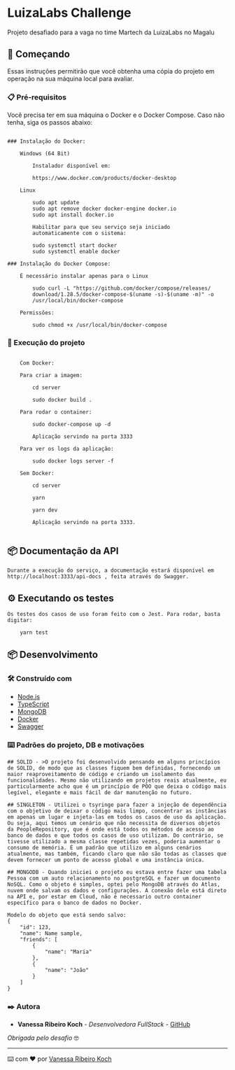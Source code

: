 # LuizaLabs Challenge

Projeto desafiado para a vaga no time Martech da LuizaLabs no Magalu

## 🚀 Começando

Essas instruções permitirão que você obtenha uma cópia do projeto em operação na sua máquina local para avaliar.

### 📋 Pré-requisitos

Você precisa ter em sua máquina o Docker e o Docker Compose. Caso não tenha, siga os passos abaixo:

```

### Instalação do Docker: 

    Windows (64 Bit)

        Instalador disponível em:
            
        https://www.docker.com/products/docker-desktop

    Linux

        sudo apt update
        sudo apt remove docker docker-engine docker.io
        sudo apt install docker.io

        Habilitar para que seu serviço seja iniciado 
        automaticamente com o sistema:

        sudo systemctl start docker
        sudo systemctl enable docker

### Instalação do Docker Compose:

    É necessário instalar apenas para o Linux
        
        sudo curl -L "https://github.com/docker/compose/releases/
        download/1.28.5/docker-compose-$(uname -s)-$(uname -m)" -o
        /usr/local/bin/docker-compose

    Permissões:

        sudo chmod +x /usr/local/bin/docker-compose

```

### 🔧 Execução do projeto

``` 

    Com Docker:

    Para criar a imagem:

        cd server
    
        sudo docker build .
    
    Para rodar o container:

        sudo docker-compose up -d 
        
        Aplicação servindo na porta 3333
    
    Para ver os logs da aplicação:

        sudo docker logs server -f    

    Sem Docker:
    
        cd server

        yarn

        yarn dev

        Aplicação servindo na porta 3333.
        
```

## 📦 Documentação da API 

```
Durante a execução do serviço, a documentação estará disponível em http://localhost:3333/api-docs , feita através do Swagger.
```

## ⚙️ Executando os testes


```
Os testes dos casos de uso foram feito com o Jest. Para rodar, basta digitar:

    yarn test
```

## 📦 Desenvolvimento 


### 🛠️ Construído com

* [Node.js](https://nodejs.org/en/)
* [TypeScript](https://www.typescriptlang.org/)
* [MongoDB](https://www.mongodb.com/pt-br/)
* [Docker](https://www.docker.com/)
* [Swagger](https://swagger.io/)

### ⌨️ Padrões do projeto, DB e motivações

    ## SOLID - >O projeto foi desenvolvido pensando em alguns princípios de SOLID, de modo que as classes fiquem bem definidas, fornecendo um maior reaproveitamento de código e criando um isolamento das funcionalidades. Mesmo não utilizando em projetos reais atualmente, eu particularmente acho que é um princípio de POO que deixa o código mais legível, elegante e mais fácil de dar manutenção no futuro.

    ## SINGLETON - Utilizei o tsyringe para fazer a injeção de dependência com o objetivo de deixar o código mais limpo, concentrar as instâncias em apenas um lugar e injeta-las em todos os casos de uso da aplicação. Ou seja, aqui temos um cenário que não necessita de diversos objetos da PeopleRepository, que é onde está todos os métodos de acesso ao banco de dados e que todos os casos de uso utilizam. Do contrário, se tivesse utilizado a mesma classe repetidas vezes, poderia aumentar o consumo de memória. É um padrão que utilizo em alguns cenários atualmente, mas também, ficando claro que não são todas as classes que devem fornecer um ponto de acesso global e uma instância única.

    ## MONGODB - Quando iniciei o projeto eu estava entre fazer uma tabela Pessoa com um auto relacionamento no postgreSQL e fazer um documento NoSQL. Como o objeto é simples, optei pelo MongoDB através do Atlas, nuvem onde salvam os dados e configurações. A conexão dele está direto na API e, por estar em Cloud, não é necessario outro container específico para o banco de dados no Docker.

    Modelo do objeto que está sendo salvo:
    {
        "id": 123,
        "name": Name sample,
        "friends": [
            {
                "name": "Maria"
            },
            {
                "name": "João"
            }
        ]
    }

### ✒️ Autora

* **Vanessa Ribeiro Koch** - *Desenvolvedora FullStack* - [GitHub](https://github.com/vanessakoch)

*Obrigada pelo desafio* 🤓

---
⌨️ com ❤️ por [Vanessa Ribeiro Koch](https://github.com/vanessakoch)

